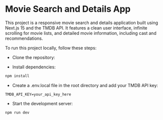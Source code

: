 # Movie Search and Details App

This project is a responsive movie search and details application built using Next.js 15 and the TMDB API. It features a clean user interface, infinite scrolling for movie lists, and detailed movie information, including cast and recommendations.

To run this project locally, follow these steps:

-   Clone the repository:

-   Install dependencies:

```bash
npm install
```

-   Create a .env.local file in the root directory and add your TMDB API key:

```text
TMDB_API_KEY=your_api_key_here
```

-   Start the development server:

```bash
npm run dev
```
